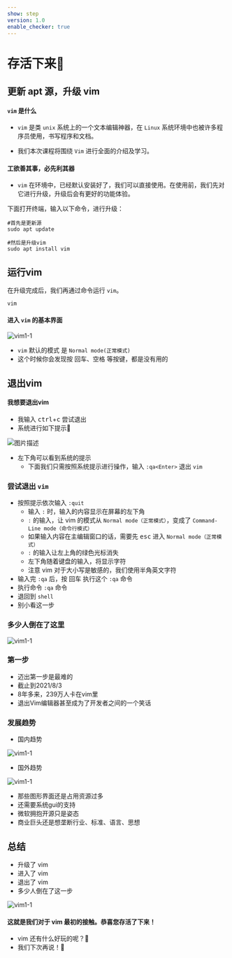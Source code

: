 ```yaml
---
show: step
version: 1.0
enable_checker: true
---
```


# 存活下来🥊

## 更新 apt 源，升级 vim

#### `vim` 是什么

- `vim` 是类 `unix` 系统上的一个文本编辑神器，在 `Linux` 系统环境中也被许多程序员使用，书写程序和文档。

- 我们本次课程将围绕 `Vim` 进行全面的介绍及学习。

#### 工欲善其事，必先利其器

- `vim` 在环境中，已经默认安装好了，我们可以直接使用。在使用前，我们先对它进行升级，升级后会有更好的功能体验。

下面打开终端，输入以下命令，进行升级：

```shell
#首先是更新源
sudo apt update

#然后是升级vim
sudo apt install vim
```

## 运行vim

在升级完成后，我们再通过命令运行 `vim`。

```shell
vim
```

#### 进入 `vim` 的基本界面

![vim1-1](https://labfile.oss.aliyuncs.com/courses/2840/vim01_01.jpg)

- `vim` 默认的模式 是 `Normal mode(正常模式)`
- 这个时候你会发现按 <kbd>回车</kbd>、<kbd>空格</kbd> 等按键，都是没有用的

## 退出vim

#### 我想要退出vim

- 我输入 <kbd>ctrl</kbd>+<kbd>c</kbd> 尝试退出
- 系统进行如下提示📕

![图片描述](https://doc.shiyanlou.com/courses/uid1190679-20210904-1630717535466)

- 左下角可以看到系统的提示
    - 下面我们只需按照系统提示进行操作，输入 `:qa<Enter>` 退出 `vim`

### 尝试退出 `vim`

- 按照提示依次输入 `:quit`
	- 输入 `:` 时，输入的内容显示在屏幕的左下角
	- `:` 的输入，让 vim 的模式从 `Normal mode（正常模式）`，变成了  `Command-Line mode（命令行模式）`
	- 如果输入内容在主编辑窗口的话，需要先 <kbd>esc</kbd> 进入 `Normal mode（正常模式）`
	- `:` 的输入让左上角的绿色光标消失
	- 左下角随着键盘的输入，将显示字符
	- 注意 vim 对于大小写是敏感的，我们使用半角英文字符
- 输入完 `:qa` 后，按 <kbd>回车</kbd> 执行这个 `:qa` 命令
- 执行命令 `:qa` 命令
- 退回到 `shell`
- 别小看这一步

### 多少人倒在了这里

![vim1-1](https://labfile.oss.aliyuncs.com/courses/2840/vim01_03.jpg)


### 第一步

- 迈出第一步是最难的
- 截止到2021/8/3
- 8年多来，239万人卡在vim里
- 退出Vim编辑器甚至成为了开发者之间的一个笑话

### 发展趋势

- 国内趋势

![vim1-1](https://doc.shiyanlou.com/courses/uid1190679-20210803-1627999176187)

- 国外趋势

![vim1-1](https://doc.shiyanlou.com/courses/uid1190679-20210803-1627999206752)

- 那些图形界面还是占用资源过多
- 还需要系统gui的支持
- 微软拥抱开源只是姿态
- 商业巨头还是想垄断行业、标准、语言、思想

## 总结

- 升级了 vim
- 进入了 vim
- 退出了 vim
- 多少人倒在了这一步

![vim1-1](https://labfile.oss.aliyuncs.com/courses/2840/howtoquitvim.png)

#### 这就是我们对于 vim 最初的接触。恭喜您存活了下来！

- vim 还有什么好玩的呢？🤔
- 我们下次再说！👋
